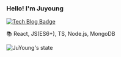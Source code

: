 
### Hello! I'm Juyoung

[![Tech Blog Badge](http://img.shields.io/badge/-Tech%20blog-black?style=flat-square&logo=github&link=https://velog.io/@ken1204)](https://velog.io/@ken1204)

📚  React, JS(ES6+), TS, Node.js, MongoDB


<img align=top>![JuYoung's state](https://github-readme-stats.vercel.app/api?username=tTab1204&show_icons=true&theme=tokyonight)</img>

<!-- ![Top Langs](https://github-readme-stats.vercel.app/api/top-langs/?username=tTab1204&theme=tokyonight) -->
 




